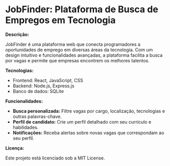 # JobFinder: Plataforma de Busca de Empregos em Tecnologia

**Descrição:**

JobFinder é uma plataforma web que conecta programadores a oportunidades de emprego em diversas áreas da tecnologia. Com um design intuitivo e funcionalidades avançadas, a plataforma facilita a busca por vagas e permite que empresas encontrem os melhores talentos.

**Tecnologias:**

* Frontend: React, JavaScript, CSS
* Backend: Node.js, Express.js
* Banco de dados: SQLite


**Funcionalidades:**

* **Busca personalizada:** Filtre vagas por cargo, localização, tecnologias e outras palavras-chave.
* **Perfil de candidato:** Crie um perfil detalhado com seu currículo e habilidades.
* **Notificações:** Receba alertas sobre novas vagas que correspondam ao seu perfil.




**Licença:**

Este projeto está licenciado sob a MIT License.

